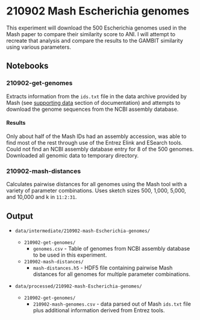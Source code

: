 # 210902 Mash Escherichia genomes

This experiment will download the 500 Escherichia genomes used in the Mash paper to compare their
similarity score to ANI. I will attempt to recreate that analysis and compare the results to the
GAMBIT similarity using various parameters.


## Notebooks

### 210902-get-genomes

Extracts information from the `ids.txt` file in the data archive provided by Mash (see [supporting
data](https://mash.readthedocs.io/en/latest/data.html) section of documentation) and attempts to
download the genome sequences from the NCBI assembly database.

#### Results

Only about half of the Mash IDs had an assembly accession, was able to find most of the rest through
use of the Entrez Elink and ESearch tools. Could not find an NCBI assembly database entry for 8 of
the 500 genomes. Downloaded all genomic data to temporary directory.


### 210902-mash-distances

Calculates pairwise distances for all genomes using the Mash tool with a variety of parameter
combinations. Uses sketch sizes 500, 1,000, 5,000, and 10,000 and k in `11:2:31`.


## Output

* `data/intermediate/210902-mash-Escherichia-genomes/`
  * `210902-get-genomes/`
    * `genomes.csv` - Table of genomes from NCBI assembly database to be used in this experiment.
  * `210902-mash-distances/`
    * `mash-distances.h5` - HDF5 file containing pairwise Mash distances for all genomes for
      multiple parameter combinations.

* `data/processed/210902-mash-Escherichia-genomes/`
  * `210902-get-genomes/`
    * `210902-mash-genomes.csv` - data parsed out of Mash `ids.txt` file plus additional information
	  derived from Entrez tools.
